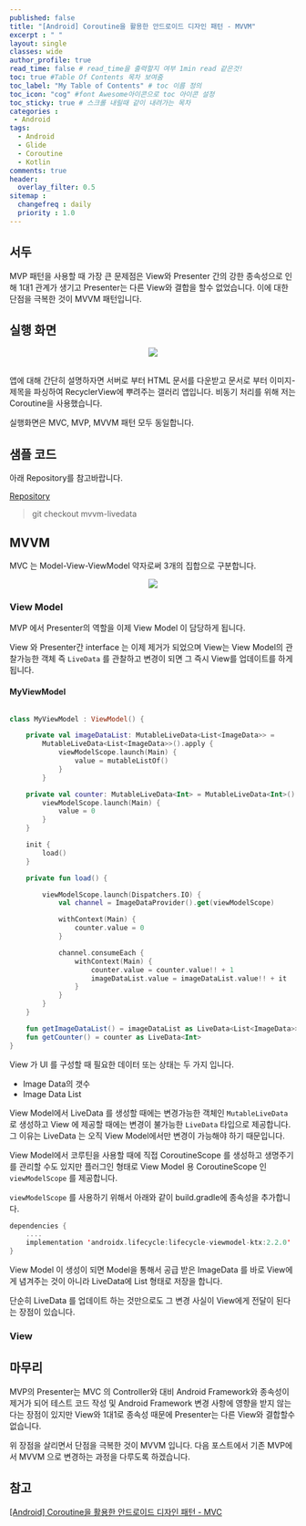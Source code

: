```yaml
---
published: false
title: "[Android] Coroutine을 활용한 안드로이드 디자인 패턴 - MVVM"	
excerpt : " "	
layout: single	
classes: wide
author_profile: true	
read_time: false # read_time을 출력할지 여부 1min read 같은것!	
toc: true #Table Of Contents 목차 보여줌	
toc_label: "My Table of Contents" # toc 이름 정의	
toc_icon: "cog" #font Awesome아이콘으로 toc 아이콘 설정	
toc_sticky: true # 스크롤 내릴때 같이 내려가는 목차	
categories :	
 - Android	
tags: 	
  - Android
  - Glide
  - Coroutine
  - Kotlin
comments: true	
header:	
  overlay_filter: 0.5	
sitemap :	
  changefreq : daily	
  priority : 1.0	
---
```


## 서두

MVP 패턴을 사용할 때 가장 큰 문제점은 View와 Presenter 간의 강한 종속성으로 인해 1대1 관계가 생기고 Presenter는 다른 View와 결합을 할수 없었습니다. 이에 대한 단점을 극복한 것이 MVVM 패턴입니다.

## 실행 화면

<div align="center">
<img src="https://user-images.githubusercontent.com/35194820/117981811-5e049600-b370-11eb-97d4-52fca92cf356.gif" >
</div></br>

앱에 대해 간단히 설명하자면 서버로 부터 HTML 문서를 다운받고 문서로 부터 이미지-제목을 파싱하여 RecyclerView에 뿌려주는 갤러리 앱입니다. 비동기 처리를 위해 저는 Coroutine을 사용했습니다.

실행화면은 MVC, MVP, MVVM 패턴 모두 동일합니다.

## 샘플 코드

아래 Repository를 참고바랍니다.

[Repository](https://github.com/Origogi/Android-Coroutine-Galley-App)

> git checkout mvvm-livedata

## MVVM

MVC 는 Model-View-ViewModel 약자로써 3개의 집합으로 구분합니다.

<div align="center">
<img src="https://user-images.githubusercontent.com/35194820/119606170-06186580-be2d-11eb-8734-265d6d526e93.png" >
</div>

### View Model

MVP 에서 Presenter의 역할을 이제 View Model 이 담당하게 됩니다.

View 와 Presenter간 interface 는 이제 제거가 되었으며 View는 View Model의 관찰가능한 객체 즉 `LiveData` 를 관찰하고 변경이 되면 그 즉시 View를 업데이트를 하게 됩니다.

#### MyViewModel

~~~kotlin

class MyViewModel : ViewModel() {

    private val imageDataList: MutableLiveData<List<ImageData>> =
        MutableLiveData<List<ImageData>>().apply {
            viewModelScope.launch(Main) {
                value = mutableListOf()
            }
        }

    private val counter: MutableLiveData<Int> = MutableLiveData<Int>().apply {
        viewModelScope.launch(Main) {
            value = 0
        }
    }

    init {
        load()
    }

    private fun load() {

        viewModelScope.launch(Dispatchers.IO) {
            val channel = ImageDataProvider().get(viewModelScope)

            withContext(Main) {
                counter.value = 0
            }

            channel.consumeEach {
                withContext(Main) {
                    counter.value = counter.value!! + 1
                    imageDataList.value = imageDataList.value!! + it
                }
            }
        }
    }

    fun getImageDataList() = imageDataList as LiveData<List<ImageData>>
    fun getCounter() = counter as LiveData<Int>
}
~~~

View 가 UI 를 구성할 때 필요한 데이터 또는 상태는 두 가지 입니다.

- Image Data의 갯수
- Image Data List

View Model에서 LiveData 를 생성할 때에는 변경가능한 객체인 `MutableLiveData` 로 생성하고 View 에 제공할 때에는 변경이 불가능한 `LiveData` 타입으로 제공합니다. 그 이유는 LiveData 는 오직 View Model에서만 변경이 가능해야 하기 때문입니다.

View Model에서 코루틴을 사용할 때에 직접 CoroutineScope 를 생성하고 생명주기를 관리할 수도 있지만 플러그인 형태로 View Model 용 CoroutineScope 인 `viewModelScope` 를 제공합니다.

`viewModelScope` 를 사용하기 위해서 아래와 같이 build.gradle에 종속성을 추가합니다.

~~~kotlin
dependencies {
    ....
    implementation 'androidx.lifecycle:lifecycle-viewmodel-ktx:2.2.0'
}
~~~

View Model 이 생성이 되면 Model을 통해서 공급 받은 ImageData 를 바로 View에게 념겨주는 것이 아니라 LiveData에 List 형태로 저장을 합니다.

단순히 LiveData 를 업데이트 하는 것만으로도 그 변경 사실이 View에게 전달이 된다는 장점이 있습니다.

### View



## 마무리

MVP의 Presenter는 MVC 의 Controller와 대비 Android Framework와 종속성이 제거가 되어 테스트 코드 작성 및 Android Framework 변경 사항에 영향을 받지 않는 다는 장점이 있지만 View와 1대1로 종속성 때문에 Presenter는 다른 View와 결합할수 없습니다.

위 장점을 살리면서 단점을 극복한 것이 MVVM 입니다. 다음 포스트에서 기존 MVP에서 MVVM 으로 변경하는 과정을 다루도록 하겠습니다.

## 참고

[[Android] Coroutine을 활용한 안드로이드 디자인 패턴 - MVC](./2021-05-07-coroutine-mvc)